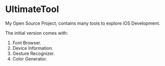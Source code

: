 UltimateTool
============

My Open Source Project, contains many tools to explore iOS Development.

The initial version comes with: 
1. Font Browser. 
2. Device Information. 
3. Gesture Recognizer. 
4. Color Generator.
